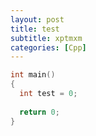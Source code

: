 ```yaml
---
layout: post
title: test
subtitle: xptmxm
categories: [Cpp]
---
```

```cpp
int main()
{
  int test = 0;
  
  return 0;
}
```
